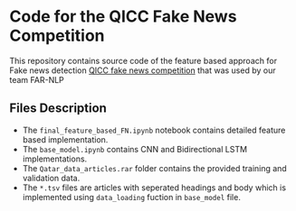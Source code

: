 # Code for the QICC Fake News Competition

This repository contains source code of the feature based approach for Fake news detection [QICC fake news competition](https://sites.google.com/view/fakenews-contest) that was used by our team FAR-NLP

## Files Description
* The `final_feature_based_FN.ipynb` notebook contains detailed feature based implementation. 
* The `base_model.ipynb` contains CNN and Bidirectional LSTM implementations.
* The `Qatar_data_articles.rar` folder contains the provided training and validation data.
* The `*.tsv` files are articles with seperated headings and body which is implemented using `data_loading` fuction in `base_model` file.

